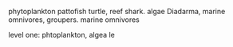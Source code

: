 phytoplankton pattofish turtle, reef shark. algae Diadarma, marine omnivores, groupers. marine omnivores

level one: phtoplankton, algea
le
<!--stackedit_data:
eyJoaXN0b3J5IjpbMjA4NzcxNjkwM119
-->